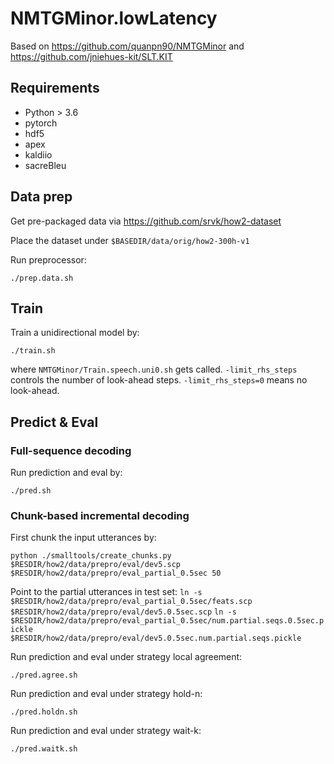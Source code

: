 # NMTGMinor.lowLatency
Based on https://github.com/quanpn90/NMTGMinor and https://github.com/jniehues-kit/SLT.KIT

## Requirements
* Python > 3.6
* pytorch
* hdf5
* apex
* kaldiio
* sacreBleu

## Data prep
Get pre-packaged data via https://github.com/srvk/how2-dataset

Place the dataset under `$BASEDIR/data/orig/how2-300h-v1`

Run preprocessor:

`./prep.data.sh`

## Train 
Train a unidirectional model by:

`./train.sh`

where `NMTGMinor/Train.speech.uni0.sh` gets called. `-limit_rhs_steps` controls the number of look-ahead steps. 
`-limit_rhs_steps=0` means no look-ahead.

## Predict & Eval
### Full-sequence decoding
Run prediction and eval by:

`./pred.sh`

### Chunk-based incremental decoding
First chunk the input utterances by:

`python ./smalltools/create_chunks.py $RESDIR/how2/data/prepro/eval/dev5.scp $RESDIR/how2/data/prepro/eval_partial_0.5sec 50`

Point to the partial utterances in test set:
`ln -s $RESDIR/how2/data/prepro/eval_partial_0.5sec/feats.scp $RESDIR/how2/data/prepro/eval/dev5.0.5sec.scp`
`ln -s $RESDIR/how2/data/prepro/eval_partial_0.5sec/num.partial.seqs.0.5sec.pickle $RESDIR/how2/data/prepro/eval/dev5.0.5sec.num.partial.seqs.pickle`

Run prediction and eval under strategy local agreement:

`./pred.agree.sh`

Run prediction and eval under strategy hold-n:

`./pred.holdn.sh`

Run prediction and eval under strategy wait-k:

`./pred.waitk.sh`


